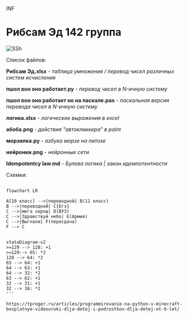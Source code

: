 INF
# Рибсам Эд 142 группа
![SSh](https://blogger.googleusercontent.com/img/b/R29vZ2xl/AVvXsEi9MnPC34ivRXFb29-U51AnDOj3wNreMEJVC7-msLNluuAQ5PJOokwd1astCY4rxDhzhhTR5R60OmIFOb-A4zASMxjGlcAj7ntCE6Y1-WedRSNlyU1ZLjakEzMIPd-W2Jz9_qn8_rGI7qCF_KpjYmJJQpzMTJv-BWxJ2bQb44rUU06_BtkgM_SJcRLP_A/s1600/starship.jpg)

Список файлов:

__Рибсам Эд.xlsx__ - _таблица умножения / перевод чисел различных систем исчисления_

__пшол вон оно работает.py__ - _перевод чисел в N-ичную систему_

__пшол вон оно работает но на паскале.pas__ - _паскальная версия перевода чисел в N-ичную систему_

__логика.xlsx__ - _логические выражения в excel_

__абоба.png__ - _действия "автокликкера" в paint_

__морзилка.py__ - _азбука морзе на питохе_

__нейронки.png__ - _нейронные сети_

__Idempotentcy law.md__ - _Булева логика | закон идемпотентности_

Схемки:


```mermaid

flowchart LR

A[10 класс] -->|переводной| B(11 класс)
B -->|переводной| C{Егэ}
C -->|мега хорош| D(ВУЗ)
C -->|Здравствуй небо| E(Армия)
C -->|Выгнали| F(пересдача)
F --> C
```


```mermaid

stateDiagram-v2
>=129 --> 128: +1
>=129--> 65: *2
128 --> 64: *2
65 --> 64: +1 
64 --> 63: +1
64 --> 32: *2
63 --> 62: +1
32 --> 31: +1
32 --> 16: *2
'''

https://tproger.ru/articles/programmirovanie-na-python-v-minecraft-besplatnye-videouroki-dlja-detej-i-podrostkov-dlja-detej-ot-9-let/
